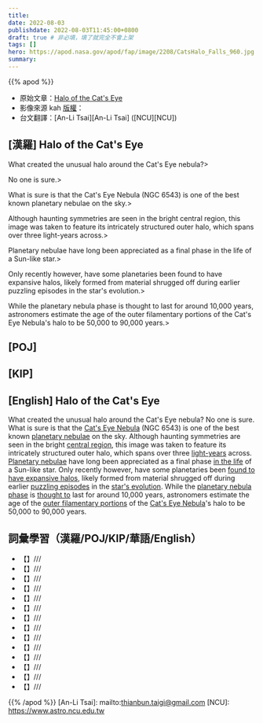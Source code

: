 ```yaml
---
title:
date: 2022-08-03
publishdate: 2022-08-03T11:45:00+0800
draft: true # 非必填，填了就完全不會上架
tags: []
hero: https://apod.nasa.gov/apod/fap/image/2208/CatsHalo_Falls_960.jpg
summary:
---
```


{{% apod %}}

- 原始文章：[Halo of the Cat's Eye](https://apod.nasa.gov/apod/ap220803.html)
- 影像來源 kah [版權][copyright]：
- 台文翻譯：[An-Li Tsai][An-Li Tsai] ([NCU][NCU])

## [漢羅] Halo of the Cat's Eye
What created the unusual halo around the Cat's Eye nebula?>

No one is sure.>

What is sure is that the Cat's Eye Nebula (NGC 6543) is one of the best known planetary nebulae on the sky.>

Although haunting symmetries are seen in the bright central region, this image was taken to feature its intricately structured outer halo, which spans over three light-years across.>

Planetary nebulae have long been appreciated as a final phase in the life of a Sun-like star.>

Only recently however, have some planetaries been found to have expansive halos, likely formed from material shrugged off during earlier puzzling episodes in the star's evolution.>

While the planetary nebula phase is thought to last for around 10,000 years, astronomers estimate the age of the outer filamentary portions of the Cat's Eye Nebula's halo to be 50,000 to 90,000 years.>

## [POJ]

## [KIP]

## [English] Halo of the Cat's Eye
What created the unusual halo around the Cat's Eye nebula?
No one is sure.
What is sure is that the [Cat's Eye Nebula][Cat's Eye Nebula e] (NGC 6543) is one of the best known [planetary nebulae][planetary nebulae] on the sky.
Although haunting symmetries are seen in the bright [central region][central region e], this image was taken to feature its intricately structured outer halo, which spans over three [light-years][light-years] across.
[Planetary nebulae][Planetary nebulae] have long been appreciated as a final phase [in the life][in the life] of a Sun-like star.
Only recently however, have some planetaries been [found to have expansive halos][found to have expansive halos], likely formed from material shrugged off during earlier [puzzling episodes][puzzling episodes] in the [star's evolution][star's evolution].
While the [planetary nebula phase][planetary nebula phase] is [thought to][thought to] last for around 10,000 years, astronomers estimate the age of the [outer filamentary portions][outer filamentary portions] of the [Cat's Eye Nebula][Cat's Eye Nebula]'s halo to be 50,000 to 90,000 years.

## 詞彙學習（漢羅/POJ/KIP/華語/English）
- 【】///
- 【】///
- 【】///
- 【】///
- 【】///
- 【】///
- 【】///
- 【】///
- 【】///
- 【】///
- 【】///
- 【】///
- 【】///
- 【】///

{{% /apod %}}
[An-Li Tsai]: mailto:thianbun.taigi@gmail.com
[NCU]: https://www.astro.ncu.edu.tw

[copyright]: https://apod.nasa.gov/apod/fap/lib/about_apod.html#srapply

[Cat's Eye Nebula e]:https://apod.nasa.gov/apod/ap220710.html
[Cat's Eye Nebula t]:https://apod.tw/daily/20220710/
[planetary nebulae]:https://en.wikipedia.org/wiki/Planetary_nebula
[central region e]:https://apod.nasa.gov/apod/ap211107.html
[central region t]:https://apod.tw/daily/20211107/
[light-years]:https://chandra.harvard.edu/photo/cosmic_distance.html
[Planetary nebulae]:https://youtu.be/Mj06h8BeeOA
[in the life]:http://imagine.gsfc.nasa.gov/docs/teachers/lifecycles/stars.html
[found to have expansive halos]:https://apod.nasa.gov/apod/ap140522.html
[puzzling episodes]:https://www.aanda.org/articles/aa/full_html/2018/12/aa33981-18/aa33981-18.html
[star's evolution]:https://science.nasa.gov/astrophysics/focus-areas/how-do-stars-form-and-evolve
[planetary nebula phase]:https://astronomy.swin.edu.au/cosmos/p/Planetary+Nebulae
[thought to]:https://cdn.pixabay.com/photo/2019/09/04/08/24/cat-4451003_1280.jpg
[outer filamentary portions]:https://youtu.be/tw0VJ1K93PM
[Cat's Eye Nebula]:https://en.wikipedia.org/wiki/Cat%27s_Eye_Nebula
